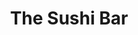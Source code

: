 ---
layout: place
title: "The Sushi Bar"
permalink: /idaho/mccall/the-sushi-bar.html
stateAbbr: ID
stateName: Idaho
cityName: McCall
seo:
  name: "The Sushi Bar"
  type: Restaurant
  links: null
description: "Looking for sushi in McCall, Idaho? Check out The Sushi Bar for a delightful Japanese dining experience. Enjoy a variety of sushi and other dishes in a welco..."
place_id: ChIJoy7vtiBnplQRo0k1l3ePRC4
photos:
  - name: >-
      places/ChIJoy7vtiBnplQRo0k1l3ePRC4/photos/AeeoHcIC9l63uijrPoPQpD8MJQQOCWXmES6NxENfhKtEvDa_zmVAUHBsWM_EGSZSbYNbBtyhZpqqGNuLRh7yVhF5k-y4-_3RNULA0PfGA5dSqSE5j3VEj9ZkgZPJgwn2ql2o4LOA-6YwR60W6HfdC1KXYaxqijkAnSs0vRMVfvk4OxHy8w3Jko97RFVl30PgdgIOrHlN-DGyTQTQWpRCmlrs_BYUA7g_hzMmjDQ6sB6XHwilRcdcAGVhFUx0_yjzbvksA3VFq8V4sL1bjrC13M443xHIfHuPQ_VQclv0RraiTaCyM3NbkwwvC728mjEZ9QM4AFZtL8xRV9lBEGWJ8AWJtOU5O2YjzNnC3IdAL2HU46y3kCkxbwtgGCcscEuLXkVrqGTww5Lz5vKJhPmFBP8j7FoaN46MAnlf_VVmEqLmKb90Uw
    widthPx: 4032
    heightPx: 3024
    authorAttributions:
      - displayName: Sarah Stout
        uri: https://maps.google.com/maps/contrib/115856184072358557051
        photoUri: >-
          https://lh3.googleusercontent.com/a-/ALV-UjXVoKrYY9piH8a91yidA_thpJXuIrgD9HQ44QUGCsvSfX1VJ5GrPg=s100-p-k-no-mo
    flagContentUri: >-
      https://www.google.com/local/imagery/report/?cb_client=maps_api_places.places_api&image_key=!1e10!2sCIHM0ogKEICAgICH05XmQw&hl=en-US
    googleMapsUri: >-
      https://www.google.com/maps/place//data=!3m4!1e2!3m2!1sCIHM0ogKEICAgICH05XmQw!2e10!4m2!3m1!1s0x54a66720b6ef2ea3:0x2e448f77973549a3
  - name: >-
      places/ChIJoy7vtiBnplQRo0k1l3ePRC4/photos/AeeoHcL9tauxCXbD4XlKZNsSwh9vsxh8OQmeftIVdtr7UUENp1zfkfLRdg3TWvppcrZiyykFJaxSBg8s04bjIp2YZitet122vhSpeKp6xAE4dALtNvAiMshbHlU-cTWW3jHVstECBe7tzP4JB8QPjKfkF28nEfT7qVF3u1qzH508NJBjSQfDtOQw0qLqQQKqeQclPtleqLkVNIvwgrxe-KQUU1-73MeTkJWZbh84ur4nnADhzsQ4MJ4XcbtmAT2t7nIgFFo7boR63cJqmnJA3tpXc0w9PmjcZxzqnhCq-nDQrRAB3LCduATSCaO7DUMbPIZBA0kG4X0lfONECnL5LTE5xqMm-UAp-4HhkGONugsqKEBLGZr0obDXY0ByK1EbtkrXS-nw7V6OrSb5cwjosgvbl8T7gQqAxHzo9Jnr7v-w3ZE
    widthPx: 3840
    heightPx: 2160
    authorAttributions:
      - displayName: Kyle Dennis
        uri: https://maps.google.com/maps/contrib/102791311344562268203
        photoUri: >-
          https://lh3.googleusercontent.com/a-/ALV-UjUs_KeU3WpO5Tztt9_DrPuk9fNL2VSnV5S_jI8QuZGONlm6RQLS=s100-p-k-no-mo
    flagContentUri: >-
      https://www.google.com/local/imagery/report/?cb_client=maps_api_places.places_api&image_key=!1e10!2sCIHM0ogKEICAgIC4nc2zLA&hl=en-US
    googleMapsUri: >-
      https://www.google.com/maps/place//data=!3m4!1e2!3m2!1sCIHM0ogKEICAgIC4nc2zLA!2e10!4m2!3m1!1s0x54a66720b6ef2ea3:0x2e448f77973549a3
  - name: >-
      places/ChIJoy7vtiBnplQRo0k1l3ePRC4/photos/AeeoHcICmUBE5OSnD3DAqnemcvNbwCGB4OtWse5AZS47F8nwriWGYzVLhIeisz09bkAc93k6NAlJHMOht4IjiBKvDk9BVbai7RiUZc0AXTNYdMBvQXEjU3nS0bdBrrQCIArMO1fvTiA6HCUOpWFZpG90GXDeOyyOF-BRf3Cn_oAtNM87b6JrFUNaTrw1jtrDuMo-giO4dagYvexdM-fE2gtOZ0L4HyfF8xXj_eeRnqNOQxVsyQg2nneayKZ0tK8IjCUgAPmurm7i53nC6AJWddn81uG9M4AYhl2jmBpqyYO_HZuhZW7D5ETkbHEaJTc9ejo1L8Hk-VQrcg5e0exeM5kh6TVlo8tkm1RbybmbelRCuy8WBzCA9wfPz_sYERtZLjVt3W8UunptUVSLo5dtqacnefaUR164S1z46YdkDGFaqp4TxQ
    widthPx: 4000
    heightPx: 3000
    authorAttributions:
      - displayName: Matt Hazelton
        uri: https://maps.google.com/maps/contrib/111898321728400063867
        photoUri: >-
          https://lh3.googleusercontent.com/a/ACg8ocKc-4He2n77J4_OLlkKxLnhxyAktErOh4BYRnXn82PWn5R4Fw=s100-p-k-no-mo
    flagContentUri: >-
      https://www.google.com/local/imagery/report/?cb_client=maps_api_places.places_api&image_key=!1e10!2sCIHM0ogKEICAgMCwzvuCBQ&hl=en-US
    googleMapsUri: >-
      https://www.google.com/maps/place//data=!3m4!1e2!3m2!1sCIHM0ogKEICAgMCwzvuCBQ!2e10!4m2!3m1!1s0x54a66720b6ef2ea3:0x2e448f77973549a3
  - name: >-
      places/ChIJoy7vtiBnplQRo0k1l3ePRC4/photos/AeeoHcJ3StZW07Yh7Qvx5P0q4PvBx8n1P6uOvOhwX2QXxfLCYvP7dOHZ1_z-UAx0hiPfcuSyGyz48TWejlLaRYoht1vQHDglpU1qC_o0P50zQwvhwzBADc7YQRfw5AdRvySAE6ZbsnYCEouqqPtd4ZvTuv9jNs3fO6kj1hkMueo5_0mOB_v21ozY5yoeGmidWEg5FcDmM5_IoVEvu-6Q1PLtNl_BxELA3gbBFtJ4NjyZqFRDbazI0oaEPbTqpskD-Yhu38iB9imrx_ir1zBg_yZqJqeATXTs76-cb-RifdDBqKyVzw
    widthPx: 550
    heightPx: 295
    authorAttributions:
      - displayName: The Sushi Bar
        uri: https://maps.google.com/maps/contrib/117203466507744969659
        photoUri: >-
          https://lh3.googleusercontent.com/a-/ALV-UjWFzHS4YozhAltlgxfIvuD4vcxEiVlsq1ozL_sqcBFhinS_gyE=s100-p-k-no-mo
    flagContentUri: >-
      https://www.google.com/local/imagery/report/?cb_client=maps_api_places.places_api&image_key=!1e10!2sAF1QipMDiQVa1Q9RwtwiMf5Ec0jHsTcZJzDBa8g0p4u8&hl=en-US
    googleMapsUri: >-
      https://www.google.com/maps/place//data=!3m4!1e2!3m2!1sAF1QipMDiQVa1Q9RwtwiMf5Ec0jHsTcZJzDBa8g0p4u8!2e10!4m2!3m1!1s0x54a66720b6ef2ea3:0x2e448f77973549a3
  - name: >-
      places/ChIJoy7vtiBnplQRo0k1l3ePRC4/photos/AeeoHcJI1g4K49A6bBp5QxotfPcrM3QXoYXx6t7u0eAx_FRpzSgEoPk2MmYzQbgK1KgaU4B-ANMJDEolqS_XkpPIHvAYXluA6M7hrMhRNC9e74JPjJM8s41sLWqhfgOMRt2vcEKpWaC-mHW0WUBnjQG-z4N3AGYUxBtc-JeSIrCD8-nkWNIxZN0uMvrIlF3_hsooNdjRWiWybFmBbOpkgZVdRITlTUDuw9T_hdU5qhrQK4WPEPBM5kcTb9rx-M_DpKque_J2kimsHSW0eyJa5WsMO93beLS73fISkj0of1eFPVMK5ke6v1u5DWDKtwyANnxateIoFGmc4r-zFc1XYMrnKYVyO3DdokHXJ7NF3n4FCmJMGXs-JcxdXyZXPIESvJ5SUTC9rpgLs-LdMhIy6EbIuStWW3TQ5-99ysMfkbQ9hyJ9W40RKIzHQ3aC3zxesetb
    widthPx: 4624
    heightPx: 3468
    authorAttributions:
      - displayName: Jonathan Collins
        uri: https://maps.google.com/maps/contrib/113063384516849581944
        photoUri: >-
          https://lh3.googleusercontent.com/a-/ALV-UjWFFuWt9pcynb3Mow66DhA3ZNeYvogLOKEUohzfXhEcE_ASJaYRlw=s100-p-k-no-mo
    flagContentUri: >-
      https://www.google.com/local/imagery/report/?cb_client=maps_api_places.places_api&image_key=!1e10!2sCIABIhADydERai_kMGfU5l4ADt4W&hl=en-US
    googleMapsUri: >-
      https://www.google.com/maps/place//data=!3m4!1e2!3m2!1sCIABIhADydERai_kMGfU5l4ADt4W!2e10!4m2!3m1!1s0x54a66720b6ef2ea3:0x2e448f77973549a3
  - name: >-
      places/ChIJoy7vtiBnplQRo0k1l3ePRC4/photos/AeeoHcLQdF8MM_LKpWbhtgB_DzZYbM3632dK4QIBqcMjgcZ8WB7OT_c6fnVMFO5ZmlTIHQYoQ8P6OINZvDq0gpiNftCPfKuiixG2b74T-fdIat0q-rHxrY5GTdH5GcQf_-GZsNLy7hpXsA5oqALm0LQJQlbFTctgnumlBv4osGmBAyCd6vp7PwlfUr6BK4ZTPW5jnNs1ecnlWtYgkyyakcvV7SF9GGclH1uk5bG-XABATWLXzuy0T8M1YjiEKjOTkLSl9JLdV1banvEaGvDmps0kOliAFVuPM3z2ZiPzvhWuMMdcHWi8Sm82uJ_Hdwd_sxhm81gEofaQ0OCGOm2BViIgDIIzgB-FtZ7qQvGFKoSrQX3nLI3ZbmBcm0sWNElE73_OT2kZCJ-u1dVc4hanQKQJPrRXV5uswaeBr9S7P5JvORyO4w
    widthPx: 2630
    heightPx: 1723
    authorAttributions:
      - displayName: Joyful Paradise
        uri: https://maps.google.com/maps/contrib/115778916182999619032
        photoUri: >-
          https://lh3.googleusercontent.com/a-/ALV-UjX2fDZv0YSxTgWi90gpyo5KTd9WSKAU5oByZ6B8LYs2nUbze5l52w=s100-p-k-no-mo
    flagContentUri: >-
      https://www.google.com/local/imagery/report/?cb_client=maps_api_places.places_api&image_key=!1e10!2sCIHM0ogKEICAgIDD9MvqNA&hl=en-US
    googleMapsUri: >-
      https://www.google.com/maps/place//data=!3m4!1e2!3m2!1sCIHM0ogKEICAgIDD9MvqNA!2e10!4m2!3m1!1s0x54a66720b6ef2ea3:0x2e448f77973549a3
  - name: >-
      places/ChIJoy7vtiBnplQRo0k1l3ePRC4/photos/AeeoHcJkY0iTCD3JKXQXtyUnzhky8ETH0QQBS1xX6g1tL-dzozNp8DNU4eTlpUiPLvruSXcBaunxJFHy8amXA1L0rtolrZR0bE0KNkNaGFCAzBhd9QEoGmMVKmNFa7Gx4PoBZYBnCGNByT7QpJHAXyTORGeiV_NZxVZiFzUiEQIIHS-b18iYRNUw33qkTAc1d2Sibr7DbLEIdPFUVrtPGGjRp_UBzOwTMwzjwDOgrkjkcii-P0FUi7mqSRu5p1V7pLNLaNRyGipqz5s1KjcY0uJQggZ9WYnkEqT714b_17joqEOyYvAPLunRMtHPUL-fye9VOB3SJAKI9b2oVhJm2qM5VRAHSGHsffDQGes7cbq9THFK0cXdx2VjGTHfb3lsh5ONvR-TvaxsCREEQGMUt1-YCzymRoTkJyjkKLlHcC9CMZ9RObkt
    widthPx: 4800
    heightPx: 2703
    authorAttributions:
      - displayName: Andrew Handzel
        uri: https://maps.google.com/maps/contrib/109656704409463426617
        photoUri: >-
          https://lh3.googleusercontent.com/a-/ALV-UjXZgtaobTVlUdLSa8s05hTuRlI8-M3coyKE0PYe0v5Jm9y45KXT=s100-p-k-no-mo
    flagContentUri: >-
      https://www.google.com/local/imagery/report/?cb_client=maps_api_places.places_api&image_key=!1e10!2sCIHM0ogKEICAgIDphtPDygE&hl=en-US
    googleMapsUri: >-
      https://www.google.com/maps/place//data=!3m4!1e2!3m2!1sCIHM0ogKEICAgIDphtPDygE!2e10!4m2!3m1!1s0x54a66720b6ef2ea3:0x2e448f77973549a3
  - name: >-
      places/ChIJoy7vtiBnplQRo0k1l3ePRC4/photos/AeeoHcLOxoOMnkoEzN1it48c0l6zbeYx-OG_VNIwwn1cZQeyYbvK6aRwGY-Tw3co44tr08yWFticF3d1llEYTktaH1PXPPl6_dCiRavcCBriYTAM-yjZHUyMiujfkMyv_LBeHKntHRwcH42DBAQmFnlexX7UjKSwJFbDjEA43PQU5gIzg6pyy-CMtDKZGSndvwk7ZvaH9CE01x1ugwtJhHQ3-rvZQ-rxPcQD0o-rHCSBJkxM8nH4FCL9A0lOtkSs_XNukM1CVdxQt1FTmoaCP_HevY7myfmwI5gyUpR8F4tt9d6IRuxUk4HYIP4M4SjKj-dKtFeD1YtB_O0hl-v7bl-wue2mPRqxvUhjG_RdB4PDJCSQj4lRVd0gBZLKGydpecXtfrtt31A0Kl33-9PSvmHfj3oTQF-I_rL2H3dq018pr7npwYpU
    widthPx: 3000
    heightPx: 4000
    authorAttributions:
      - displayName: sailing to the moon
        uri: https://maps.google.com/maps/contrib/104606981164814495030
        photoUri: >-
          https://lh3.googleusercontent.com/a-/ALV-UjX4HuyP_s8GMFQN5fVGx241Zm6wk6h-BIkCyqSoDwj2NQm6uveX=s100-p-k-no-mo
    flagContentUri: >-
      https://www.google.com/local/imagery/report/?cb_client=maps_api_places.places_api&image_key=!1e10!2sCIHM0ogKEICAgID9xoHcoAE&hl=en-US
    googleMapsUri: >-
      https://www.google.com/maps/place//data=!3m4!1e2!3m2!1sCIHM0ogKEICAgID9xoHcoAE!2e10!4m2!3m1!1s0x54a66720b6ef2ea3:0x2e448f77973549a3
  - name: >-
      places/ChIJoy7vtiBnplQRo0k1l3ePRC4/photos/AeeoHcKmb63HWELqBXsBnPzrO074nNXXlmRqd_uHj7cFnGYqQXiyBmu44SHpOS8NVhP7vdD5fXa2waz3KIYAgBCNoemdDQg18jmXhJQ6d_RoNPO1Jn9_4Zo1kOyudskCUa3XDz0GnRPbI-1BKHlMa5jZOaV88TkSlYcwE324F8lUshCKvtQiI8k9T9rsv6Y1hM6F1UgPUJMA3h9V8STKpXnOqx0HbH2eIzsdc365rIUD-KhRKpoZAkBOEZ1vHztp4TrDbO5hjUEwZ2n5K9qylVpb1ssYebqA1cw4oT4EAEQFgRFlXVKgoxM-GjBCle_Q-jojmjzJkr1Se4opMmZrAI7bvAaFBeMRmtQt-CDe8NRNyXiS6M9rw_wkqMyQW3QdQkOJ2mzUvIjjKFBQozAkLvCfr5SGaLxmD3o_BQyv_2pVaihhKoI
    widthPx: 1440
    heightPx: 2560
    authorAttributions:
      - displayName: Sydney Fuentes
        uri: https://maps.google.com/maps/contrib/109829181259701234835
        photoUri: >-
          https://lh3.googleusercontent.com/a-/ALV-UjXBIlNMIg1a56f1abSOL1942g80tg_2lZVAXwd66O7wrlkGNmo=s100-p-k-no-mo
    flagContentUri: >-
      https://www.google.com/local/imagery/report/?cb_client=maps_api_places.places_api&image_key=!1e10!2sCIHM0ogKEICAgIDLnfrJyQE&hl=en-US
    googleMapsUri: >-
      https://www.google.com/maps/place//data=!3m4!1e2!3m2!1sCIHM0ogKEICAgIDLnfrJyQE!2e10!4m2!3m1!1s0x54a66720b6ef2ea3:0x2e448f77973549a3
  - name: >-
      places/ChIJoy7vtiBnplQRo0k1l3ePRC4/photos/AeeoHcKOBO6UPNYNScWG9kYwum4G7Wld1V9GLyKhCv9O2aXi_248kJziUBOvTcmw59GOv2sKC2su-j6EvvtUyhJqqtUutyGIqRnkhvK6PUpreTly3loxPQXncF6N7ErJMEEPYNnpgQgb9wU5GwNFVIFQGD8W2XtCfgNXM13xoaPi8k5tqNXgiJUzJqoMuAXa6FaTn9MYqm5Snqq4ShFbjfP4wsn31ZGEWlZnPhCMvHc0eMWlpckBl3OEdJqqZ1XNrGjzjm4ht_1tYn7FdY1p4eeBKx0En4ktK8G_7hepsbESp1_58Jf4LKRG43RW34c8Hs-gL2Q9UZS2p-GH517dYkWv64Rc5AcY6GEo0nMkLrQ5KCgcJQhlivGPsOzbXvwI_nbLxyj7qhnnmC6AHxtOv3LQvaq3yB_g3KNSYsyo-AywQypY_0Sf
    widthPx: 4000
    heightPx: 3000
    authorAttributions:
      - displayName: sailing to the moon
        uri: https://maps.google.com/maps/contrib/104606981164814495030
        photoUri: >-
          https://lh3.googleusercontent.com/a-/ALV-UjX4HuyP_s8GMFQN5fVGx241Zm6wk6h-BIkCyqSoDwj2NQm6uveX=s100-p-k-no-mo
    flagContentUri: >-
      https://www.google.com/local/imagery/report/?cb_client=maps_api_places.places_api&image_key=!1e10!2sCIHM0ogKEICAgID9xoHckAE&hl=en-US
    googleMapsUri: >-
      https://www.google.com/maps/place//data=!3m4!1e2!3m2!1sCIHM0ogKEICAgID9xoHckAE!2e10!4m2!3m1!1s0x54a66720b6ef2ea3:0x2e448f77973549a3
address: 414 Railroad Ave, McCall, ID 83638, USA
street: 414 Railroad Ave
city: McCall
state: ID
zip: '83638'
country: USA
neighborhood: null
latitude: '44.910628'
longitude: '-116.096539'
accessibility_options:
  wheelchairAccessibleParking: true
  wheelchairAccessibleEntrance: true
  wheelchairAccessibleRestroom: true
  wheelchairAccessibleSeating: true
business_status: OPERATIONAL
name: The Sushi Bar
google_maps_links:
  directionsUri: >-
    https://www.google.com/maps/dir//''/data=!4m7!4m6!1m1!4e2!1m2!1m1!1s0x54a66720b6ef2ea3:0x2e448f77973549a3!3e0
  placeUri: https://maps.google.com/?cid=3333947367961741731
  writeAReviewUri: >-
    https://www.google.com/maps/place//data=!4m3!3m2!1s0x54a66720b6ef2ea3:0x2e448f77973549a3!12e1
  reviewsUri: >-
    https://www.google.com/maps/place//data=!4m4!3m3!1s0x54a66720b6ef2ea3:0x2e448f77973549a3!9m1!1b1
  photosUri: >-
    https://www.google.com/maps/place//data=!4m3!3m2!1s0x54a66720b6ef2ea3:0x2e448f77973549a3!10e5
primary_type: Sushi Restaurant
opening_hours:
  regular: null
  current: null
secondary_opening_hours:
  regular:
    weekdayDescriptions: null
    type: null
  current:
    weekdayDescriptions: null
    type: null
phone: null
price_level: null
price_range: null
rating: null
rating_count: 0
website: null
reviews: null
parking_options: null
payment_options: null
allow_dogs: null
curbside_pickup: null
delivery: null
dine_in: null
good_for_children: null
good_for_groups: null
good_for_sports: null
live_music: null
menu_for_children: null
outdoor_seating: null
reservable: null
restroom: null
serves_beer: null
serves_breakfast: null
serves_brunch: null
serves_cocktails: null
serves_coffee: null
serves_dinner: null
serves_dessert: null
serves_lunch: null
serves_vegetarian_food: null
serves_wine: null
takeout: null
summary: null

---
